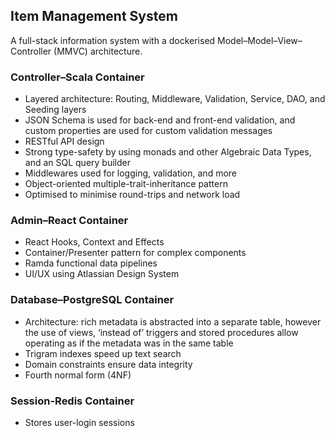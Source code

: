 ## Item Management System

A full-stack information system with a dockerised Model&ndash;Model&ndash;View&ndash;Controller (MMVC) architecture.

### Controller&ndash;Scala Container

* Layered architecture: Routing, Middleware, Validation, Service, DAO, and Seeding layers
* JSON Schema is used for back-end and front-end validation, and custom properties are used for custom validation messages
* RESTful API design
* Strong type-safety by using monads and other Algebraic Data Types, and an SQL query builder
* Middlewares used for logging, validation, and more
* Object-oriented multiple-trait-inheritance pattern
* Optimised to minimise round-trips and network load

### Admin&ndash;React Container

* React Hooks, Context and Effects
* Container/Presenter pattern for complex components
* Ramda functional data pipelines
* UI/UX using Atlassian Design System

### Database&ndash;PostgreSQL Container

* Architecture: rich metadata is abstracted into a separate table, however the use of views, ‘instead of’ triggers and stored procedures allow operating as if the metadata was in the same table
* Trigram indexes speed up text search
* Domain constraints ensure data integrity
* Fourth normal form (4NF)

### Session-Redis Container

* Stores user-login sessions
